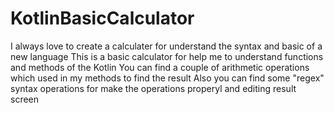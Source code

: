 # KotlinBasicCalculator
I always love to create a calculater for understand the syntax and basic of a new language This is a basic calculator for help me to understand functions and methods of the Kotlin You can find a couple of arithmetic operations which used in my methods to find the result Also you can find some "regex" syntax operations for make the operations properyl and editing result screen
